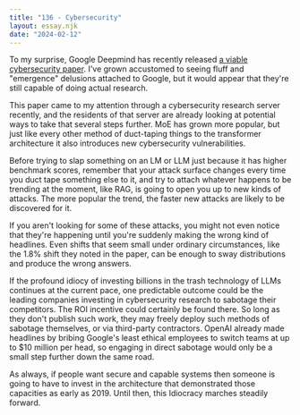```yaml
---
title: "136 - Cybersecurity"
layout: essay.njk
date: "2024-02-12"
---
```


To my surprise, Google Deepmind has recently released [a viable cybersecurity paper](https://arxiv.org/abs/2402.05526). I've grown accustomed to seeing fluff and "emergence" delusions attached to Google, but it would appear that they're still capable of doing actual research.

This paper came to my attention through a cybersecurity research server recently, and the residents of that server are already looking at potential ways to take that several steps further. MoE has grown more popular, but just like every other method of duct-taping things to the transformer architecture it also introduces new cybersecurity vulnerabilities.

Before trying to slap something on an LM or LLM just because it has higher benchmark scores, remember that your attack surface changes every time you duct tape something else to it, and try to attach whatever happens to be trending at the moment, like RAG, is going to open you up to new kinds of attacks. The more popular the trend, the faster new attacks are likely to be discovered for it.

If you aren't looking for some of these attacks, you might not even notice that they're happening until you're suddenly making the wrong kind of headlines. Even shifts that seem small under ordinary circumstances, like the 1.8% shift they noted in the paper, can be enough to sway distributions and produce the wrong answers.

If the profound idiocy of investing billions in the trash technology of LLMs continues at the current pace, one predictable outcome could be the leading companies investing in cybersecurity research to sabotage their competitors. The ROI incentive could certainly be found there. So long as they don't publish such work, they may freely deploy such methods of sabotage themselves, or via third-party contractors. OpenAI already made headlines by bribing Google's least ethical employees to switch teams at up to $10 million per head, so engaging in direct sabotage would only be a small step further down the same road.

As always, if people want secure and capable systems then someone is going to have to invest in the architecture that demonstrated those capacities as early as 2019. Until then, this Idiocracy marches steadily forward.
